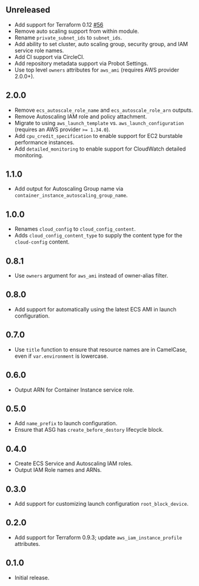 ## Unreleased

- Add support for Terraform 0.12 [#56](https://github.com/azavea/terraform-aws-ecs-cluster/pull/56)
- Remove auto scaling support from within module.
- Rename `private_subnet_ids` to `subnet_ids`.
- Add ability to set cluster, auto scaling group, security group, and IAM service role names.
- Add CI support via CircleCI.
- Add repository metadata support via Probot Settings.
- Use top level `owners` attributes for `aws_ami` (requires AWS provider 2.0.0+).

## 2.0.0

- Remove `ecs_autoscale_role_name` and `ecs_autoscale_role_arn` outputs.
- Remove Autoscaling IAM role and policy attachment.
- Migrate to using `aws_launch_template` vs. `aws_launch_configuration` (requires an AWS provider `>= 1.34.0`).
- Add `cpu_credit_specification` to enable support for EC2 burstable performance instances.
- Add `detailed_monitoring` to enable support for CloudWatch detailed monitoring.

## 1.1.0

- Add output for Autoscaling Group name via `container_instance_autoscaling_group_name`.

## 1.0.0

- Renames `cloud_config` to `cloud_config_content`.
- Adds `cloud_config_content_type` to supply the content type for the `cloud-config` content.

## 0.8.1

- Use `owners` argument for `aws_ami` instead of owner-alias filter.

## 0.8.0

- Add support for automatically using the latest ECS AMI in launch configuration.

## 0.7.0

- Use `title` function to ensure that resource names are in CamelCase, even if `var.environment` is lowercase.

## 0.6.0

- Output ARN for Container Instance service role.

## 0.5.0

- Add `name_prefix` to launch configuration.
- Ensure that ASG has `create_before_destory` lifecycle block.

## 0.4.0

- Create ECS Service and Autoscaling IAM roles.
- Output IAM Role names and ARNs.

## 0.3.0

- Add support for customizing launch configuration `root_block_device`.

## 0.2.0

- Add support for Terraform 0.9.3; update `aws_iam_instance_profile` attributes.

## 0.1.0

- Initial release.
